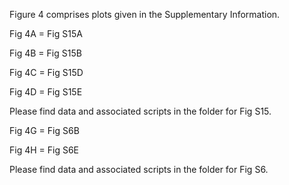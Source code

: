 Figure 4 comprises plots given in the Supplementary Information.

Fig 4A = Fig S15A

Fig 4B = Fig S15B

Fig 4C = Fig S15D

Fig 4D = Fig S15E

Please find data and associated scripts in the folder for Fig S15.

Fig 4G = Fig S6B

Fig 4H = Fig S6E

Please find data and associated scripts in the folder for Fig S6.
